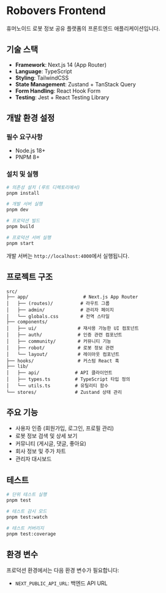 # Robovers Frontend

휴머노이드 로봇 정보 공유 플랫폼의 프론트엔드 애플리케이션입니다.

<!-- CI/CD 파이프라인 테스트: 2025-07-28 -->

## 기술 스택

- **Framework**: Next.js 14 (App Router)
- **Language**: TypeScript
- **Styling**: TailwindCSS
- **State Management**: Zustand + TanStack Query
- **Form Handling**: React Hook Form
- **Testing**: Jest + React Testing Library

## 개발 환경 설정

### 필수 요구사항

- Node.js 18+
- PNPM 8+

### 설치 및 실행

```bash
# 의존성 설치 (루트 디렉토리에서)
pnpm install

# 개발 서버 실행
pnpm dev

# 프로덕션 빌드
pnpm build

# 프로덕션 서버 실행
pnpm start
```

개발 서버는 `http://localhost:4000`에서 실행됩니다.

## 프로젝트 구조

```
src/
├── app/                    # Next.js App Router
│   ├── (routes)/          # 라우트 그룹
│   ├── admin/             # 관리자 페이지
│   └── globals.css        # 전역 스타일
├── components/
│   ├── ui/               # 재사용 가능한 UI 컴포넌트
│   ├── auth/             # 인증 관련 컴포넌트
│   ├── community/        # 커뮤니티 기능
│   ├── robot/            # 로봇 정보 관련
│   └── layout/           # 레이아웃 컴포넌트
├── hooks/                # 커스텀 React 훅
├── lib/
│   ├── api/             # API 클라이언트
│   ├── types.ts         # TypeScript 타입 정의
│   └── utils.ts         # 유틸리티 함수
└── stores/              # Zustand 상태 관리
```

## 주요 기능

- 사용자 인증 (회원가입, 로그인, 프로필 관리)
- 로봇 정보 검색 및 상세 보기
- 커뮤니티 (게시글, 댓글, 좋아요)
- 회사 정보 및 주가 차트
- 관리자 대시보드

## 테스트

```bash
# 단위 테스트 실행
pnpm test

# 테스트 감시 모드
pnpm test:watch

# 테스트 커버리지
pnpm test:coverage
```

## 환경 변수

프로덕션 환경에서는 다음 환경 변수가 필요합니다:

- `NEXT_PUBLIC_API_URL`: 백엔드 API URL